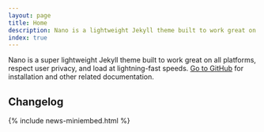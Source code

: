 ```yaml
---
layout: page
title: Home
description: Nano is a lightweight Jekyll theme built to work great on all platforms.
index: true
---
```


Nano is a super lightweight Jekyll theme built to work great on all platforms, respect user privacy, and load at lightning-fast speeds. [Go to GitHub](https://github.com/doamatto/nano) for installation and other related documentation.

## Changelog
{% include news-miniembed.html %}